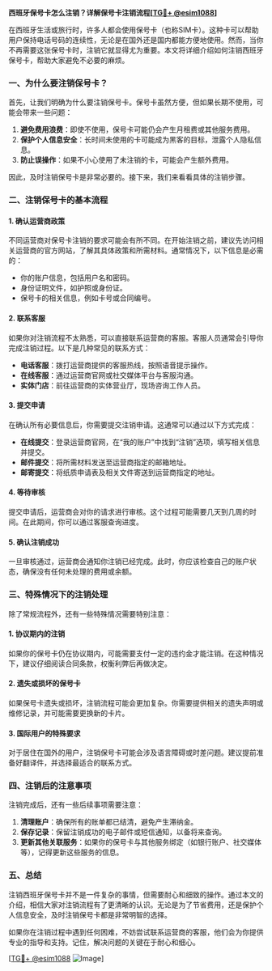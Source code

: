 **西班牙保号卡怎么注销？详解保号卡注销流程[[TG💪+ @esim1088](https://t.me/s/esim1088)]**

在西班牙生活或旅行时，许多人都会使用保号卡（也称SIM卡）。这种卡可以帮助用户保持电话号码的连续性，无论是在国外还是国内都能方便地使用。然而，当你不再需要这张保号卡时，注销它就显得尤为重要。本文将详细介绍如何注销西班牙保号卡，帮助大家避免不必要的麻烦。

### 一、为什么要注销保号卡？

首先，让我们明确为什么要注销保号卡。保号卡虽然方便，但如果长期不使用，可能会带来一些问题：

1. **避免费用浪费**：即使不使用，保号卡可能仍会产生月租费或其他服务费用。
2. **保护个人信息安全**：长时间未使用的卡可能成为黑客的目标，泄露个人隐私信息。
3. **防止误操作**：如果不小心使用了未注销的卡，可能会产生额外费用。

因此，及时注销保号卡是非常必要的。接下来，我们来看看具体的注销步骤。

### 二、注销保号卡的基本流程

#### 1. 确认运营商政策

不同运营商对保号卡注销的要求可能会有所不同。在开始注销之前，建议先访问相关运营商的官方网站，了解其具体政策和所需材料。通常情况下，以下信息是必需的：

- 你的账户信息，包括用户名和密码。
- 身份证明文件，如护照或身份证。
- 保号卡的相关信息，例如卡号或合同编号。

#### 2. 联系客服

如果你对注销流程不太熟悉，可以直接联系运营商的客服。客服人员通常会引导你完成注销过程。以下是几种常见的联系方式：

- **电话客服**：拨打运营商提供的客服热线，按照语音提示操作。
- **在线客服**：通过运营商官网或社交媒体平台与客服沟通。
- **实体门店**：前往运营商的实体营业厅，现场咨询工作人员。

#### 3. 提交申请

在确认所有必要信息后，你需要提交注销申请。这通常可以通过以下方式完成：

- **在线提交**：登录运营商官网，在“我的账户”中找到“注销”选项，填写相关信息并提交。
- **邮件提交**：将所需材料发送至运营商指定的邮箱地址。
- **邮寄提交**：将纸质申请表及相关文件寄送到运营商指定的地址。

#### 4. 等待审核

提交申请后，运营商会对你的请求进行审核。这个过程可能需要几天到几周的时间。在此期间，你可以通过客服查询进度。

#### 5. 确认注销成功

一旦审核通过，运营商会通知你注销已经完成。此时，你应该检查自己的账户状态，确保没有任何未处理的费用或余额。

### 三、特殊情况下的注销处理

除了常规流程外，还有一些特殊情况需要特别注意：

#### 1. 协议期内的注销

如果你的保号卡仍在协议期内，可能需要支付一定的违约金才能注销。在这种情况下，建议仔细阅读合同条款，权衡利弊后再做决定。

#### 2. 遗失或损坏的保号卡

如果保号卡遗失或损坏，注销流程可能会更加复杂。你需要提供相关的遗失声明或维修记录，并可能需要更换新的卡片。

#### 3. 国际用户的特殊要求

对于居住在国外的用户，注销保号卡可能会涉及语言障碍或时差问题。建议提前准备好翻译件，并选择最适合的联系方式。

### 四、注销后的注意事项

注销完成后，还有一些后续事项需要注意：

1. **清理账户**：确保所有的账单都已结清，避免产生滞纳金。
2. **保存记录**：保留注销成功的电子邮件或短信通知，以备将来查询。
3. **更新其他关联服务**：如果你的保号卡与其他服务绑定（如银行账户、社交媒体等），记得更新这些服务的信息。

### 五、总结

注销西班牙保号卡并不是一件复杂的事情，但需要耐心和细致的操作。通过本文的介绍，相信大家对注销流程有了更清晰的认识。无论是为了节省费用，还是保护个人信息安全，及时注销保号卡都是非常明智的选择。

如果你在注销过程中遇到任何困难，不妨尝试联系运营商的客服，他们会为你提供专业的指导和支持。记住，解决问题的关键在于耐心和细心。

[[TG💪+ @esim1088](https://t.me/s/esim1088) ![Image](https://i.postimg.cc/4NQfJmqS/Snipaste-2025-05-13-00-14-12.png)]